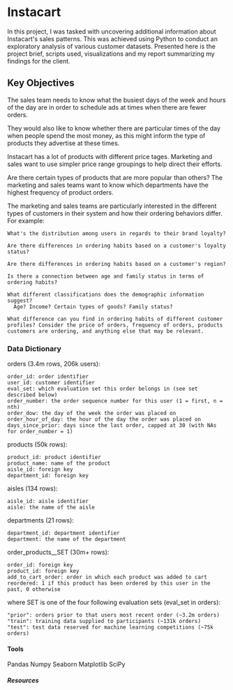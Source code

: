 # Instacart 

In this project, I was tasked with uncovering additional information about Instacart's sales patterns. This was achieved using Python to conduct an exploratory analysis of various customer datasets. Presented here is the project brief, scripts used, visualizations and my report summarizing my findings for the client. 


## Key Objectives

The sales team needs to know what the busiest days of the week and hours of the day are in order to schedule ads at times when there are fewer orders.

They would also like to know whether there are particular times of the day when people spend the most money, as this might inform the type of products they advertise at these times.

Instacart has a lot of products with different price tages. Marketing and sales want to use simpler price range groupings to help direct their efforts.

Are there certain types of products that are more popular than others? The marketing and sales teams want to know which departments have the highest frequency of product orders.

The marketing and sales teams are particularly interested in the different types of customers in their system and how their ordering behaviors differ. For example:
    
    What's the distribution among users in regards to their brand loyalty?

    Are there differences in ordering habits based on a customer's loyalty status?

    Are there differences in ordering habits based on a customer's region?

    Is there a connection between age and family status in terms of ordering habits?

    What different classifications does the demographic information suggest?
      Age? Income? Certain types of goods? Family status?

    What difference can you find in ordering habits of different customer profiles? Consider the price of orders, frequency of orders, products customers are ordering, and anything else that may be relevant.


### Data Dictionary
orders (3.4m rows, 206k users):

    order_id: order identifier
    user_id: customer identifier
    eval_set: which evaluation set this order belongs in (see set described below)
    order_number: the order sequence number for this user (1 = first, n = nth)
    order_dow: the day of the week the order was placed on
    order_hour_of_day: the hour of the day the order was placed on
    days_since_prior: days since the last order, capped at 30 (with NAs for order_number = 1)

products (50k rows):

    product_id: product identifier
    product_name: name of the product
    aisle_id: foreign key
    department_id: foreign key

aisles (134 rows): 

    aisle_id: aisle identifier
    aisle: the name of the aisle

departments (21 rows):

    department_id: department identifier
    department: the name of the department

order_products__SET (30m+ rows):

    order_id: foreign key
    product_id: foreign key
    add_to_cart_order: order in which each product was added to cart
    reordered: 1 if this product has been ordered by this user in the past, 0 otherwise

where SET is one of the four following evaluation sets (eval_set in orders):

    "prior": orders prior to that users most recent order (~3.2m orders)
    "train": training data supplied to participants (~131k orders)
    "test": test data reserved for machine learning competitions (~75k orders)

#### Tools 
  Pandas
  Numpy
  Seaborn
  Matplotlib
  SciPy

##### Resources


  
